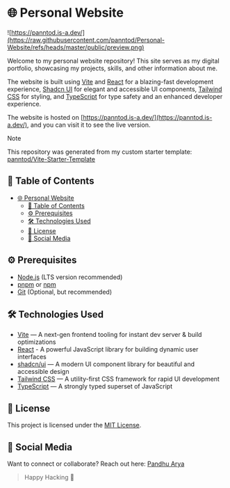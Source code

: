 # 🌐 Personal Website

![https://panntod.is-a.dev/](https://raw.githubusercontent.com/panntod/Personal-Website/refs/heads/master/public/preview.png)

Welcome to my personal website repository! This site serves as my digital portfolio, showcasing my projects, skills, and other information about me.

The website is built using [Vite](https://vite.dev/) and [React](https://react.dev) for a blazing-fast development experience, [Shadcn UI](https://ui.shadcn.com/) for elegant and accessible UI components, [Tailwind CSS](https://tailwindcss.com/) for styling, and [TypeScript](https://www.typescriptlang.org/) for type safety and an enhanced developer experience.

The website is hosted on [https://panntod.is-a.dev/](https://panntod.is-a.dev/), and you can visit it to see the live version.

> [!NOTE]
> This repository was generated from my custom starter template: [panntod/Vite-Starter-Template](https://github.com/panntod/Vite-Starter-Template)

## 📖 Table of Contents

- [🌐 Personal Website](#-personal-website)
  - [📖 Table of Contents](#-table-of-contents)
  - [⚙️ Prerequisites](#️-prerequisites)
  - [🛠️ Technologies Used](#️-technologies-used)
  - [📜 License](#-license)
  - [📩 Social Media](#-social-media)

## ⚙️ Prerequisites

- [Node.js](https://nodejs.org/) (LTS version recommended)
- [pnpm](https://pnpm.io/) or [npm](https://www.npmjs.com/)
- [Git](https://git-scm.com/) (Optional, but recommended)

## 🛠️ Technologies Used

- [Vite](https://vite.dev/) — A next-gen frontend tooling for instant dev server & build optimizations
- [React](https://react.dev) - A powerful JavaScript library for building dynamic user interfaces
- [shadcn/ui](https://ui.shadcn.com/) — A modern UI component library for beautiful and accessible design
- [Tailwind CSS](https://tailwindcss.com/) — A utility-first CSS framework for rapid UI development
- [TypeScript](https://www.typescriptlang.org/) — A strongly typed superset of JavaScript

## 📜 License

This project is licensed under the [MIT License](LICENSE).

## 📩 Social Media

Want to connect or collaborate? Reach out here: [Pandhu Arya](https://panntod.github.io/Project-Mandiri/linktree)

> Happy Hacking 🤖
